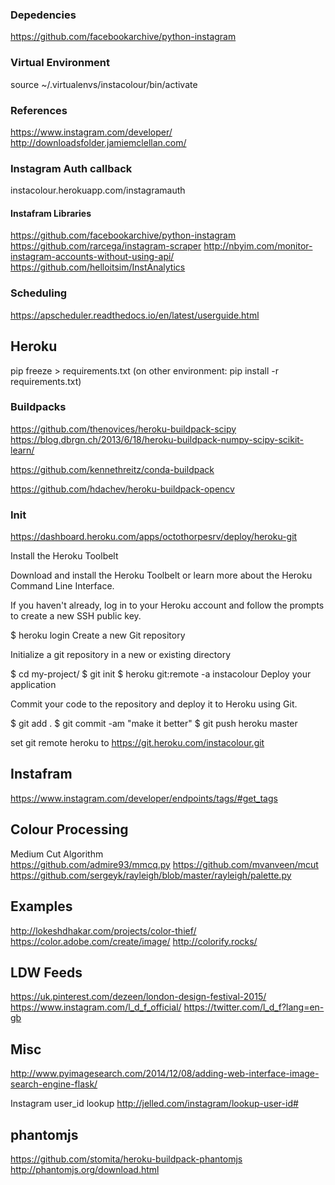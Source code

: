 
### Depedencies 
https://github.com/facebookarchive/python-instagram


### Virtual Environment 
source ~/.virtualenvs/instacolour/bin/activate

### References 
https://www.instagram.com/developer/
http://downloadsfolder.jamiemclellan.com/

### Instagram Auth callback 
instacolour.herokuapp.com/instagramauth

#### Instafram Libraries
https://github.com/facebookarchive/python-instagram
https://github.com/rarcega/instagram-scraper
http://nbyim.com/monitor-instagram-accounts-without-using-api/
https://github.com/helloitsim/InstAnalytics

### Scheduling 
https://apscheduler.readthedocs.io/en/latest/userguide.html

## Heroku
pip freeze > requirements.txt
(on other environment: pip install -r requirements.txt)
 
### Buildpacks 
https://github.com/thenovices/heroku-buildpack-scipy
https://blog.dbrgn.ch/2013/6/18/heroku-buildpack-numpy-scipy-scikit-learn/

https://github.com/kennethreitz/conda-buildpack

https://github.com/hdachev/heroku-buildpack-opencv

### Init 
https://dashboard.heroku.com/apps/octothorpesrv/deploy/heroku-git

Install the Heroku Toolbelt

Download and install the Heroku Toolbelt or learn more about the Heroku Command Line Interface.

If you haven't already, log in to your Heroku account and follow the prompts to create a new SSH public key.

$ heroku login
Create a new Git repository

Initialize a git repository in a new or existing directory

$ cd my-project/
$ git init
$ heroku git:remote -a instacolour
Deploy your application

Commit your code to the repository and deploy it to Heroku using Git.

$ git add .
$ git commit -am "make it better"
$ git push heroku master

set git remote heroku to https://git.heroku.com/instacolour.git

## Instafram 
https://www.instagram.com/developer/endpoints/tags/#get_tags

## Colour Processing 
Medium Cut Algorithm  
https://github.com/admire93/mmcq.py
https://github.com/mvanveen/mcut
https://github.com/sergeyk/rayleigh/blob/master/rayleigh/palette.py


## Examples 
http://lokeshdhakar.com/projects/color-thief/
https://color.adobe.com/create/image/
http://colorify.rocks/

## LDW Feeds
https://uk.pinterest.com/dezeen/london-design-festival-2015/
https://www.instagram.com/l_d_f_official/
https://twitter.com/l_d_f?lang=en-gb

## Misc 
http://www.pyimagesearch.com/2014/12/08/adding-web-interface-image-search-engine-flask/

Instagram user_id lookup 
http://jelled.com/instagram/lookup-user-id#

## phantomjs 
https://github.com/stomita/heroku-buildpack-phantomjs
http://phantomjs.org/download.html

